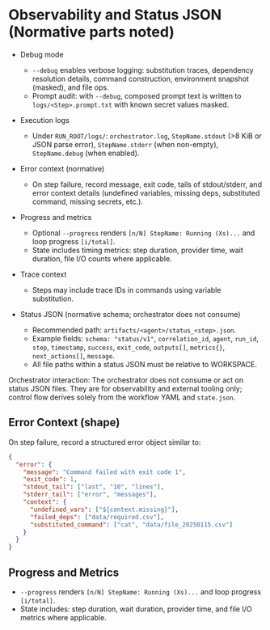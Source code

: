 # Observability and Status JSON (Normative parts noted)

- Debug mode
  - `--debug` enables verbose logging: substitution traces, dependency resolution details, command construction, environment snapshot (masked), and file ops.
  - Prompt audit: with `--debug`, composed prompt text is written to `logs/<Step>.prompt.txt` with known secret values masked.

- Execution logs
  - Under `RUN_ROOT/logs/`: `orchestrator.log`, `StepName.stdout` (>8 KiB or JSON parse error), `StepName.stderr` (when non-empty), `StepName.debug` (when enabled).

- Error context (normative)
  - On step failure, record message, exit code, tails of stdout/stderr, and error context details (undefined variables, missing deps, substituted command, missing secrets, etc.).

- Progress and metrics
  - Optional `--progress` renders `[n/N] StepName: Running (Xs)...` and loop progress `[i/total]`.
  - State includes timing metrics: step duration, provider time, wait duration, file I/O counts where applicable.

- Trace context
  - Steps may include trace IDs in commands using variable substitution.

- Status JSON (normative schema; orchestrator does not consume)
  - Recommended path: `artifacts/<agent>/status_<step>.json`.
  - Example fields: `schema: "status/v1"`, `correlation_id`, `agent`, `run_id`, `step`, `timestamp`, `success`, `exit_code`, `outputs[]`, `metrics{}`, `next_actions[]`, `message`.
  - All file paths within a status JSON must be relative to WORKSPACE.

Orchestrator interaction: The orchestrator does not consume or act on status JSON files. They are for observability and external tooling only; control flow derives solely from the workflow YAML and `state.json`.

## Error Context (shape)

On step failure, record a structured error object similar to:

```json
{
  "error": {
    "message": "Command failed with exit code 1",
    "exit_code": 1,
    "stdout_tail": ["last", "10", "lines"],
    "stderr_tail": ["error", "messages"],
    "context": {
      "undefined_vars": ["${context.missing}"],
      "failed_deps": ["data/required.csv"],
      "substituted_command": ["cat", "data/file_20250115.csv"]
    }
  }
}
```

## Progress and Metrics

- `--progress` renders `[n/N] StepName: Running (Xs)...` and loop progress `[i/total]`.
- State includes: step duration, wait duration, provider time, and file I/O metrics where applicable.
